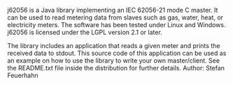 j62056 is a Java library implementing an IEC 62056-21 mode C master.  It can be used to read metering data from slaves such as gas, water, heat, or electricity meters. The software has been tested under Linux and Windows.
j62056 is licensed under the LGPL version 2.1 or later.

The library includes an application that reads a given meter and prints the received data to stdout. This source code of this application can be used as an example on how to use the library to write your own master/client. See the README.txt file inside the distribution for further details.
Author: Stefan Feuerhahn
